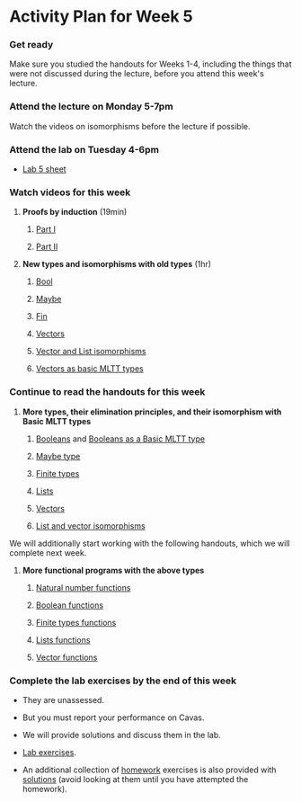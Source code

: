 # Activity Plan for Week 5

### Get ready

Make sure you studied the handouts for Weeks 1-4, including the things that were not discussed during the lecture, before you attend this week's lecture.

### Attend the lecture on Monday 5-7pm

Watch the videos on isomorphisms before the lecture if possible.

### Attend the lab on Tuesday 4-6pm

 * [Lab 5 sheet](/files/LectureNotes/files/exercises/lab5.lagda.md)

### Watch videos for this week

  1. **Proofs by induction** (19min)

     1. [Part I](https://bham.cloud.panopto.eu/Panopto/Pages/Viewer.aspx?id=e40aa587-b757-4ce9-a3e9-af9e010664eb)

     1. [Part II](https://bham.cloud.panopto.eu/Panopto/Pages/Viewer.aspx?id=54e0d7a1-5291-4cb2-a715-af9e01065f00)

  1. **New types and isomorphisms with old types** (1hr)

     1. [Bool](https://bham.cloud.panopto.eu/Panopto/Pages/Viewer.aspx?id=c32d892a-2c2d-4e47-b359-af9e01065f75)

     1. [Maybe](https://bham.cloud.panopto.eu/Panopto/Pages/Viewer.aspx?id=ad6bfec4-dc20-4560-bb8d-af9e010665b7)

     1. [Fin](https://bham.cloud.panopto.eu/Panopto/Pages/Viewer.aspx?id=36d8b376-060b-4dda-8a4a-af9e01065fa6)

     1. [Vectors](https://bham.cloud.panopto.eu/Panopto/Pages/Viewer.aspx?id=19cb150d-0634-4414-80d2-af9e010665dc)

     1. [Vector and List isomorphisms](https://bham.cloud.panopto.eu/Panopto/Pages/Viewer.aspx?id=89cf2f33-bb84-4305-882b-af9e01066595)

     1. [Vectors as basic MLTT types](https://bham.cloud.panopto.eu/Panopto/Pages/Viewer.aspx?id=16625f68-c28c-46d5-8483-af9e01065fce)

### Continue to read the handouts for this week

 1. **More types, their elimination principles, and their isomorphism with Basic MLTT types**

    1. [Booleans](files/Bool.lagda.md) and [Booleans as a Basic MLTT type](files/Bool-functions.lagda.md)

    1. [Maybe type](files/Maybe.lagda.md)

    1. [Finite types](files/Fin.lagda.md)

    1. [Lists](files/List.lagda.md)

    1. [Vectors](files/Vector.lagda.md)

    1. [List and vector isomorphisms](files/vector-and-list-isomorphisms.lagda.md)

We will additionally start working with the following handouts, which we will complete next week.

  1. **More functional programs with the above types**

     1. [Natural number functions](/files/LectureNotes/files/natural-numbers-functions.lagda.md)

     1. [Boolean functions](/files/LectureNotes/files/Bool-functions.lagda.md)

     1. [Finite types functions](/files/LectureNotes/files/Fin-functions.lagda.md)

     1. [Lists functions](/files/LectureNotes/files/List-functions.lagda.md)

     1. [Vector functions](/files/LectureNotes/files/Vector-functions.lagda.md)

### Complete the lab exercises by the end of this week

 * They are unassessed.

 * But you must report your performance on Cavas.

 * We will provide solutions and discuss them in the lab.

 * [Lab exercises](/files/LectureNotes/files/exercises/lab5.lagda.md).

 * An additional collection of [homework](/files/LectureNotes/files/exercises/homework4.lagda.md) exercises is also provided with [solutions](/files/LectureNotes/files/exercises/homework4-solutions.lagda.md) (avoid looking at them until you have attempted the homework).
